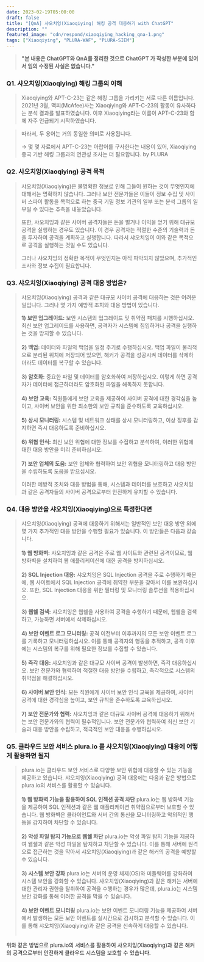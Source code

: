 ```yaml
---
date: 2023-02-19T05:00:00
draft: false
title: "[QnA] 샤오치잉(Xiaoqiying) 해킹 공격 대응하기 with ChatGPT"
description: ""
featured_image: "cdn/respond/xiaoqiying_hacking_qna-1.png"
tags: ["Xiaoqiying", "PLURA-WAF", "PLURA-SIEM"]
---
```


> **"본 내용은 ChatGPT와 QnA를 정리한 것으로 ChatGPT 가 작성한 부분에 있어서 임의 수정된 사실은 없습니다."**

### Q1. 샤오치잉(Xiaoqiying) 해킹 그룹의 이해
> Xiaoqiying와 APT-C-23는 같은 해킹 그룹을 가리키는 서로 다른 이름입니다.
> 2021년 3월, 맥피(McAfee)사는 Xiaoqiying와 APT-C-23의 활동이 유사하다는 분석 결과를 발표하였습니다.
> 이후 Xiaoqiying라는 이름이 APT-C-23와 함께 자주 언급되기 시작하였습니다.
<!--more-->
> 따라서, 두 용어는 거의 동일한 의미로 사용됩니다.
> 
> → 몇 몇 자료에서 APT-C-23는 아랍어를 구사한다는 내용이 있어, Xiaoqiying 중국 기반 해킹 그룹과의 연관성 조사는 더 필요합니다. by PLURA

### Q2. 샤오치잉(Xiaoqiying) 공격 목적
> 샤오치잉(Xiaoqiying)은 불명확한 정보로 인해 그들이 원하는 것이 무엇인지에 대해서는 명확하지 않습니다.
> 그러나 보안 전문가들은 이들이 정보 수집 및 사이버 스파이 활동을 목적으로 하는 중국 기밀 정보 기관의 일부 또는 분석 그룹의 일부일 수 있다는 추측을 내놓았습니다.
> 
> 또한, 샤오치잉과 같은 사이버 공격자들은 돈을 벌거나 이익을 얻기 위해 대규모 공격을 실행하는 경우도 있습니다.
> 이 경우 공격자는 적절한 수준의 기술력과 돈을 투자하여 공격을 계획하고 실행합니다.
> 따라서 샤오치잉이 이와 같은 목적으로 공격을 실행하는 것일 수도 있습니다.
>
> 그러나 샤오치잉의 정확한 목적이 무엇인지는 아직 파악되지 않았으며, 추가적인 조사와 정보 수집이 필요합니다.

### Q3. 샤오치잉(Xiaoqiying) 공격 대응 방법은?
> 샤오치잉(Xiaoqiying) 공격과 같은 대규모 사이버 공격에 대응하는 것은 어려운 일입니다.
> 그러나 몇 가지 예방적 조치와 대응 방법이 있습니다.
>
> **1) 보안 업그레이드:** 보안 시스템의 업그레이드 및 취약점 패치를 시행하십시오. 최신 보안 업그레이드를 사용하면, 공격자가 시스템에 침입하거나 공격을 실행하는 것을 방지할 수 있습니다.<br><br>
> **2) 백업:** 데이터와 파일의 백업을 일정 주기로 수행하십시오. 백업 파일이 물리적으로 분리된 위치에 저장되어 있으면, 해커가 공격을 성공시켜 데이터를 삭제하더라도 데이터를 복구할 수 있습니다.<br><br>
> **3) 암호화:** 중요한 파일 및 데이터를 암호화하여 저장하십시오. 이렇게 하면 공격자가 데이터에 접근하더라도 암호화된 파일을 해독하지 못합니다.<br><br>
> **4) 보안 교육:** 직원들에게 보안 교육을 제공하여 사이버 공격에 대한 경각심을 높이고, 사이버 보안을 위한 최소한의 보안 규칙을 준수하도록 교육하십시오.<br><br>
> **5) 상시 모니터링:** 시스템 및 네트워크 상태를 상시 모니터링하고, 이상 징후를 감지하면 즉시 대응하도록 준비하십시오.<br><br>
> **6) 위협 인식:** 최신 보안 위협에 대한 정보를 수집하고 분석하여, 이러한 위협에 대한 대응 방안을 미리 준비하십시오.<br><br>
> **7) 보안 업체의 도움:** 보안 업체와 협력하여 보안 위협을 모니터링하고 대응 방안을 수립하도록 도움을 받으십시오.<br>
> 
> 이러한 예방적 조치와 대응 방법을 통해, 시스템과 데이터를 보호하고 샤오치잉과 같은 공격자들의 사이버 공격으로부터 안전하게 유지할 수 있습니다.

### Q4. 대응 방안을 샤오치잉(Xiaoqiying)으로 특정한다면
> 샤오치잉(Xiaoqiying) 공격에 대응하기 위해서는 일반적인 보안 대응 방안 외에 몇 가지 추가적인 대응 방안을 수행할 필요가 있습니다. 이 방안들은 다음과 같습니다.<br><br>
> **1) 웹 방화벽:** 샤오치잉과 같은 공격은 주로 웹 사이트와 관련된 공격이므로, 웹 방화벽을 설치하여 웹 애플리케이션에 대한 공격을 방지하십시오.<br><br>
> **2) SQL Injection 대응:** 샤오치잉은 SQL Injection 공격을 주로 수행하기 때문에, 웹 사이트에서 SQL Injection 공격에 취약한 부분을 찾아서 이를 보완하십시오. 또한, SQL Injection 대응을 위한 필터링 및 모니터링 솔루션을 적용하십시오.<br><br>
> **3) 웹쉘 검색:** 샤오치잉은 웹쉘을 사용하여 공격을 수행하기 때문에, 웹쉘을 검색하고, 가능하면 서버에서 삭제하십시오.<br><br>
> **4) 보안 이벤트 로그 모니터링:** 공격 이전부터 이후까지의 모든 보안 이벤트 로그를 기록하고 모니터링하십시오. 이를 통해 공격자의 행동을 추적하고, 공격 이후에는 시스템의 복구를 위해 필요한 정보를 수집할 수 있습니다.<br><br>
> **5) 즉각 대응:** 샤오치잉과 같은 대규모 사이버 공격이 발생하면, 즉각 대응하십시오. 보안 전문가와 협력하여 적절한 대응 방안을 수립하고, 즉각적으로 시스템의 취약점을 해결하십시오.<br><br>
> **6) 사이버 보안 인식:** 모든 직원에게 사이버 보안 인식 교육을 제공하여, 사이버 공격에 대한 경각심을 높이고, 보안 규칙을 준수하도록 교육하십시오.<br><br>
> **7) 보안 전문가와 협력:** 샤오치잉과 같은 대규모 사이버 공격에 대응하기 위해서는 보안 전문가와의 협력이 필수적입니다. 보안 전문가와 협력하여 최신 보안 기술과 대응 방안을 수립하고, 적극적인 보안 대응을 수행하십시오.<br>

### Q5. 클라우드 보안 서비스 plura.io 를 샤오치잉(Xiaoqiying) 대응에 어떻게 활용하면 될지
> plura.io는 클라우드 보안 서비스로 다양한 보안 위협에 대응할 수 있는 기능을 제공하고 있습니다. 샤오치잉(Xiaoqiying) 공격 대응에는 다음과 같은 방법으로 plura.io의 서비스를 활용할 수 있습니다.<br><br>
> **1) 웹 방화벽 기능을 활용하여 SQL 인젝션 공격 차단**
plura.io는 웹 방화벽 기능을 제공하여 SQL 인젝션과 같은 웹 애플리케이션 취약점으로부터 보호할 수 있습니다. 웹 방화벽은 클라이언트와 서버 간의 통신을 모니터링하고 악의적인 행동을 감지하여 차단할 수 있습니다.<br><br>
> **2) 악성 파일 탐지 기능으로 웹쉘 차단**
plura.io는 악성 파일 탐지 기능을 제공하여 웹쉘과 같은 악성 파일을 탐지하고 차단할 수 있습니다. 이를 통해 서버에 원격으로 접근하는 것을 막아서 샤오치잉(Xiaoqiying)과 같은 해커의 공격을 예방할 수 있습니다.<br><br>
> **3) 시스템 보안 강화**
plura.io는 서버의 운영 체제(OS)와 미들웨어를 강화하여 시스템 보안을 강화할 수 있습니다. 샤오치잉(Xiaoqiying)과 같은 해커는 서버에 대한 관리자 권한을 탈취하여 공격을 수행하는 경우가 많은데, plura.io는 시스템 보안 강화를 통해 이러한 공격을 막을 수 있습니다.<br><br>
> **4) 보안 이벤트 모니터링**
plura.io는 보안 이벤트 모니터링 기능을 제공하여 서버에서 발생하는 모든 보안 이벤트를 실시간으로 감시하고 분석할 수 있습니다. 이를 통해 샤오치잉(Xiaoqiying)과 같은 공격을 신속하게 대응할 수 있습니다.<br><br>

위와 같은 방법으로 plura.io의 서비스를 활용하여 샤오치잉(Xiaoqiying)과 같은 해커의 공격으로부터 안전하게 클라우드 시스템을 보호할 수 있습니다.

